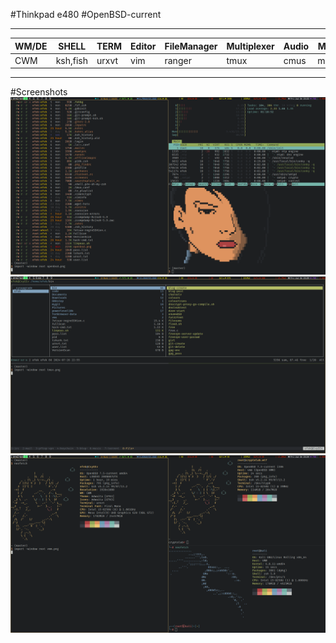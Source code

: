 #Thinkpad e480
#OpenBSD-current
__________________________________________________________________________________
|WM/DE|SHELL    |TERM |Editor|FileManager|Multiplexer|Audio|Mail|IRC  |Monitor   |
|-----|---------|-----|------|-----------|-----------|-----|----|-----|----------|
|CWM  |ksh,fish |urxvt|vim   |ranger     |tmux       |cmus |mutt|irssi|conky,dzen|
----------------------------------------------------------------------------------

#Screenshots
![Term](screenshots/term.png)
![Tmux](screenshots/tmux.png)
![VMM](screenshots/vmm.png)
